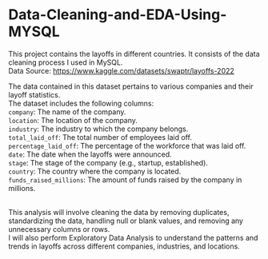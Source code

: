 # Data-Cleaning-and-EDA-Using-MYSQL
This project contains the layoffs in different countries. It consists of the data cleaning process I used in MySQL.
<br>Data Source: https://www.kaggle.com/datasets/swaptr/layoffs-2022 

The data contained in this dataset pertains to various companies and their layoff statistics. <br>The dataset includes the following columns:
<br>`company`: The name of the company.
<br>`location`: The location of the company.
<br>`industry`: The industry to which the company belongs.
<br>`total_laid_off`: The total number of employees laid off.
<br>`percentage_laid_off`: The percentage of the workforce that was laid off.
<br>`date`: The date when the layoffs were announced.
<br>`stage`: The stage of the company (e.g., startup, established).
<br>`country`: The country where the company is located.
<br>`funds_raised_millions`: The amount of funds raised by the company in millions.

<br>This analysis will involve cleaning the data by removing duplicates, standardizing the data, handling null or blank values, and removing any unnecessary columns or rows.
<br>I will also perform Exploratory Data Analysis to understand the patterns and trends in layoffs across different companies, industries, and locations. 
